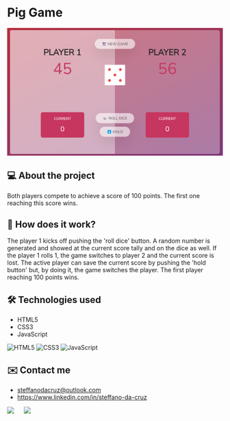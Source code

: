 # Pig Game
![Pig Game](/assets/images/readme-pig-game.png)

## 💻 About the project
Both players compete to achieve a score of 100 points. The first one reaching this score wins.

## 🤔 How does it work?
The player 1 kicks off pushing the 'roll dice' button. A random number is generated and showed at the current score tally and on the dice as well. If the player 1 rolls 1, the game switches to player 2 and the current score is lost. The active player can save the current score by pushing the 'hold button' but, by doing it, the game switches the player. The first player reaching 100 points wins.

## 🛠 Technologies used
- HTML5
- CSS3
- JavaScript
  
![HTML5](https://img.shields.io/badge/HTML5-E34F26?style=for-the-badge&logo=html5&logoColor=white)
![CSS3](https://img.shields.io/badge/CSS3-1572B6?style=for-the-badge&logo=css3&logoColor=white)
![JavaScript](https://img.shields.io/badge/JavaScript-323330?style=for-the-badge&logo=javascript&logoColor=F7DF1E)

## ✉️ Contact me
- steffanodacruz@outlook.com
- https://www.linkedin.com/in/steffano-da-cruz
  
<a href="mailto:steffanodacruz@outlook.com"><img src="https://img.shields.io/badge/Outlook-blue?style=for-the-badge&logo=microsoftoutlook" style="margin-right: 2vw" target="_blank"></a>
<a href="https://www.linkedin.com/in/steffano-da-cruz/" target="_blank"><img src="https://img.shields.io/badge/-LinkedIn-%230077B5?style=for-the-badge&logo=linkedin&logoColor=white" style="margin-right: 2vw" target="_blank"></a>
